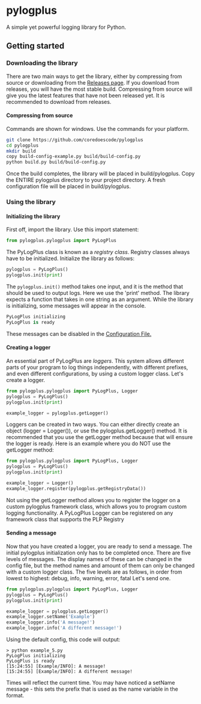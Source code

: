 # pylogplus
A simple yet powerful logging library for Python.

## Getting started

### Downloading the library
There are two main ways to get the library, either by compressing from source or downloading from the [Releases page](https://github.com/coredoescode/pylogplus/releases). If you download from releases, you will have the most stable build. Compressing from source will give you the latest features that have not been released yet. It is recommended to download from releases.

#### Compressing from source
Commands are shown for windows. Use the commands for your platform.
```bash
git clone https://github.com/coredoescode/pylogplus
cd pylogplus
mkdir build
copy build-config-example.py build/build-config.py
python build.py build/build-config.py
```
Once the build completes, the library will be placed in build/pylogplus. Copy the ENTIRE pylogplus directory to your project directory. A fresh configuration file will be placed in build/pylogplus.

### Using the library
#### Initializing the library
First off, import the library. Use this import statement:
```python
from pylogplus.pylogplus import PyLogPlus
```
The PyLogPlus class is known as a *registry class*. Registry classes always have to be initialized. Initialize the library as follows:
```python
pylogplus = PyLogPlus()
pylogplus.init(print)
```
The `pylogplus.init()` method takes one input, and it is the method that should be used to output logs. Here we use the 'print' method. The library expects a function that takes in one string as an argument.
While the library is initializing, some messages will appear in the console.
```python
PyLogPlus initializing
PyLogPlus is ready
```
These messages can be disabled in the [Configuration File.](https://github.com/coredoescode/pylogplus/wiki/Configuration-File)
#### Creating a logger
An essential part of PyLogPlus are *loggers*. This system allows different parts of your program to log things independently, with different prefixes, and even different configurations, by using a custom logger class. Let's create a logger.
```python
from pylogplus.pylogplus import PyLogPlus, Logger
pylogplus = PyLogPlus()
pylogplus.init(print)

example_logger = pylogplus.getLogger()
```
Loggers can be created in two ways. You can either directly create an object (logger = Logger()), or use the pylogplus.getLogger() method. It is recommended that you use the getLogger method because that will ensure the logger is ready. Here is an example where you do NOT use the getLogger method:
```python
from pylogplus.pylogplus import PyLogPlus, Logger
pylogplus = PyLogPlus()
pylogplus.init(print)

example_logger = Logger()
example_logger.register(pylogplus.getRegistryData())
```
Not using the getLogger method allows you to register the logger on a custom pylogplus framework class, which allows you to program custom logging functionality. A PyLogPlus Logger can be registered on any framework class that supports the PLP Registry 
#### Sending a message
Now that you have created a logger, you are ready to send a message. The initial pylogplus initialization only has to be completed once.
There are five levels of messages. The display names of these can be changed in the config file, but the method names and amount of them can only be changed with a custom logger class. The five levels are as follows, in order from lowest to highest: debug, info, warning, error, fatal
Let's send one.
```python
from pylogplus.pylogplus import PyLogPlus, Logger
pylogplus = PyLogPlus()
pylogplus.init(print)

example_logger = pylogplus.getLogger()
example_logger.setName('Example')
example_logger.info('A message!')
example_logger.info('A different message!')
```
Using the default config, this code will output:
```
> python example_5.py
PyLogPlus initializing
PyLogPlus is ready
[15:24:55] [Example/INFO]: A message!
[15:24:55] [Example/INFO]: A different message!
```
Times will reflect the current time. You may have noticed a setName message - this sets the prefix that is used as the name variable in the format.
